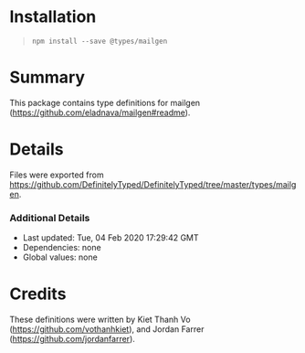 # Installation
> `npm install --save @types/mailgen`

# Summary
This package contains type definitions for mailgen (https://github.com/eladnava/mailgen#readme).

# Details
Files were exported from https://github.com/DefinitelyTyped/DefinitelyTyped/tree/master/types/mailgen.

### Additional Details
 * Last updated: Tue, 04 Feb 2020 17:29:42 GMT
 * Dependencies: none
 * Global values: none

# Credits
These definitions were written by Kiet Thanh Vo (https://github.com/vothanhkiet), and Jordan Farrer (https://github.com/jordanfarrer).
